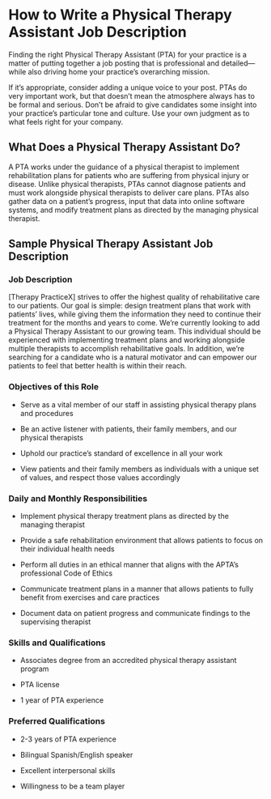 
# How to Write a Physical Therapy Assistant Job Description

Finding the right Physical Therapy Assistant (PTA) for your practice is a matter of putting together a job posting that is professional and detailed—while also driving home your practice’s overarching mission.

If it’s appropriate, consider adding a unique voice to your post. PTAs do very important work, but that doesn’t mean the atmosphere always has to be formal and serious. Don’t be afraid to give candidates some insight into your practice’s particular tone and culture. Use your own judgment as to what feels right for your company.
## What Does a Physical Therapy Assistant Do?

A PTA works under the guidance of a physical therapist to implement rehabilitation plans for patients who are suffering from physical injury or disease. Unlike physical therapists, PTAs cannot diagnose patients and must work alongside physical therapists to deliver care plans. PTAs also gather data on a patient’s progress, input that data into online software systems, and modify treatment plans as directed by the managing physical therapist.
## Sample Physical Therapy Assistant Job Description

### Job Description

[Therapy PracticeX] strives to offer the highest quality of rehabilitative care to our patients. Our goal is simple: design treatment plans that work with patients’ lives, while giving them the information they need to continue their treatment for the months and years to come. We’re currently looking to add a Physical Therapy Assistant to our growing team. This individual should be experienced with implementing treatment plans and working alongside multiple therapists to accomplish rehabilitative goals. In addition, we’re searching for a candidate who is a natural motivator and can empower our patients to feel that better health is within their reach.

### Objectives of this Role

* Serve as a vital member of our staff in assisting physical therapy plans and procedures

* Be an active listener with patients, their family members, and our physical therapists

* Uphold our practice’s standard of excellence in all your work

* View patients and their family members as individuals with a unique set of values, and respect those values accordingly

### Daily and Monthly Responsibilities

* Implement physical therapy treatment plans as directed by the managing therapist

* Provide a safe rehabilitation environment that allows patients to focus on their individual health needs

* Perform all duties in an ethical manner that aligns with the APTA’s professional Code of Ethics

* Communicate treatment plans in a manner that allows patients to fully benefit from exercises and care practices

* Document data on patient progress and communicate findings to the supervising therapist

### Skills and Qualifications

* Associates degree from an accredited physical therapy assistant program

* PTA license

* 1 year of PTA experience

### Preferred Qualifications

* 2-3 years of PTA experience

* Bilingual Spanish/English speaker

* Excellent interpersonal skills

* Willingness to be a team player


